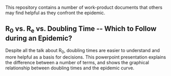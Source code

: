 This repository contains a number of work-product documents that others may find helpful as they confront the epidemic.

## R<sub>0</sub> vs. R<sub>e</sub> vs. Doubling Time -- Which to Follow during an Epidemic?

Despite all the talk about R<sub>0</sub>, doubling times are easier to understand and more helpful as a basis for decisions.  This powerpoint presentation explains the difference between a number of terms, and shows the graphical relationship between doubling times and the epidemic curve.
